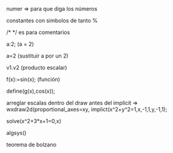 
numer => para que diga los números

constantes con simbolos de tanto %

/* */ es para comentarios

a:2; (a = 2)

a=2 (sustituir a por un 2)

v1.v2 (producto escalar)

f(x):=sin(x); (función)

define(g(x),cos(x));

arreglar escalas dentro del draw antes del implicit => wxdraw2d(proportional_axes=xy, implict(x^2+y^2=1,x,-1,1,y,-1,1);

solve(x^2+3*x+1=0,x)

algsys()

teorema de bolzano 